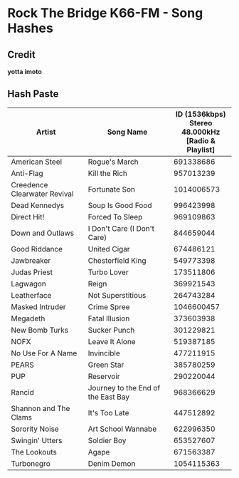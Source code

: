 # Rock The Bridge K66-FM - Song Hashes

## Credit

**yotta imoto**


## Hash Paste
| Artist                      | Song Name                         | ID (1536kbps)<br/>Stereo 48.000kHz<br/>[Radio & Playlist] 
| ----------------------------| --------------------------------- | --------------------------------------------------------- 
| American Steel              | Rogue's March                     | 691338686                                               
| Anti-Flag                   | Kill the Rich                     | 957013239                                                                                          
| Creedence Clearwater Revival| Fortunate Son                     | 1014006573                                                
| Dead Kennedys               | Soup Is Good Food                 | 996423998                                               
| Direct Hit!                 | Forced To Sleep                   | 969109863                                                
| Down and Outlaws            | I Don't Care (I Don't Care)       | 844659044                                                 
| Good Riddance               | United Cigar                      | 674486121                                               
| Jawbreaker                  | Chesterfield King                 | 549773398                                                
| Judas Priest                | Turbo Lover                       | 173511806                                                
| Lagwagon                    | Reign                             | 369921543                                               
| Leatherface                 | Not Superstitious                 | 264743284                                                
| Masked Intruder             | Crime Spree                       | 1046600457                                               
| Megadeth                    | Fatal Illusion                    | 373603938                                           
| New Bomb Turks              | Sucker Punch                      | 301229821                                              
| NOFX                        | Leave It Alone                    | 519387185                                              
| No Use For A Name           | Invincible                        | 477211915                                              
| PEARS                       | Green Star                        | 385780259                                              
| PUP                         | Reservoir                         | 290220044                                              
| Rancid                      | Journey to the End of the East Bay| 968366629                                              
| Shannon and The Clams       | It's Too Late                     | 447512892                                              
| Sorority Noise              | Art School Wannabe                | 622996350                                              
| Swingin' Utters             | Soldier Boy                       | 653527607                                              
| The Lookouts                | Agape                             | 671563387                                              
| Turbonegro                  | Denim Demon                       | 1054115363                                              
